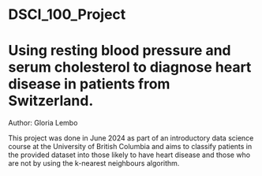 # DSCI_100_Project

# Using resting blood pressure and serum cholesterol to diagnose heart disease in patients from Switzerland. 
Author: Gloria Lembo

This project was done in June 2024 as part of an introductory data science course at the University of British Columbia and aims to classify patients in the provided dataset into those likely to have heart disease and those who are not by using the k-nearest neighbours algorithm.

